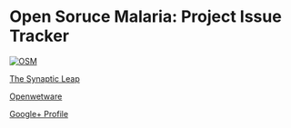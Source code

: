 <h1> Open Soruce Malaria: Project Issue Tracker </h2>

<a href="http://opensourcemalaria.org">
  <img src="http://opensourcemalaria.org/images/OSM-logo@2x.png" alt="OSM" style="border:0;">
</a>

[The Synaptic Leap](http://www.thesynapticleap.org)

[Openwetware](http://openwetware.org/wiki/OSDDMalaria)

[Google+ Profile](https://plus.google.com/u/0/114702323662314783325/posts)
